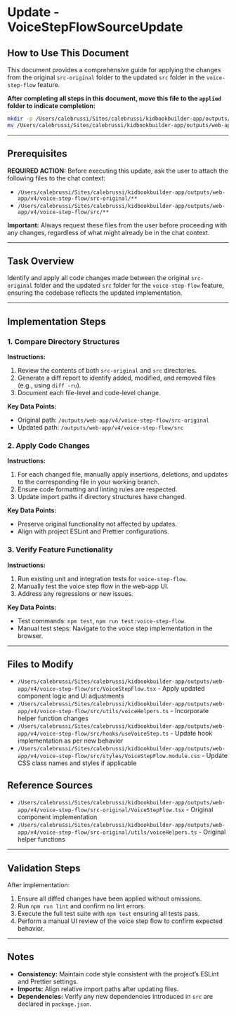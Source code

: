 # Update - VoiceStepFlowSourceUpdate

## How to Use This Document
This document provides a comprehensive guide for applying the changes from the original `src-original` folder to the updated `src` folder in the `voice-step-flow` feature.

**After completing all steps in this document, move this file to the `applied` folder to indicate completion:**

```bash
mkdir -p /Users/calebrussi/Sites/calebrussi/kidbookbuilder-app/outputs/web-app/v4/updatePrompts/applied
mv /Users/calebrussi/Sites/calebrussi/kidbookbuilder-app/outputs/web-app/v4/updatePrompts/update-VoiceStepFlowSourceUpdate.md /Users/calebrussi/Sites/calebrussi/kidbookbuilder-app/outputs/web-app/v4/updatePrompts/applied/
```

---

## Prerequisites

**REQUIRED ACTION:** Before executing this update, ask the user to attach the following files to the chat context:

- `/Users/calebrussi/Sites/calebrussi/kidbookbuilder-app/outputs/web-app/v4/voice-step-flow/src-original/**`
- `/Users/calebrussi/Sites/calebrussi/kidbookbuilder-app/outputs/web-app/v4/voice-step-flow/src/**`

**Important:** Always request these files from the user before proceeding with any changes, regardless of what might already be in the chat context.

---

## Task Overview

Identify and apply all code changes made between the original `src-original` folder and the updated `src` folder for the `voice-step-flow` feature, ensuring the codebase reflects the updated implementation.

---

## Implementation Steps

### 1. Compare Directory Structures

**Instructions:**

1. Review the contents of both `src-original` and `src` directories.
2. Generate a diff report to identify added, modified, and removed files (e.g., using `diff -ru`).
3. Document each file-level and code-level change.

**Key Data Points:**

- Original path: `/outputs/web-app/v4/voice-step-flow/src-original`
- Updated path: `/outputs/web-app/v4/voice-step-flow/src`

### 2. Apply Code Changes

**Instructions:**

1. For each changed file, manually apply insertions, deletions, and updates to the corresponding file in your working branch.
2. Ensure code formatting and linting rules are respected.
3. Update import paths if directory structures have changed.

**Key Data Points:**

- Preserve original functionality not affected by updates.
- Align with project ESLint and Prettier configurations.

### 3. Verify Feature Functionality

**Instructions:**

1. Run existing unit and integration tests for `voice-step-flow`.
2. Manually test the voice step flow in the web-app UI.
3. Address any regressions or new issues.

**Key Data Points:**

- Test commands: `npm test`, `npm run test:voice-step-flow`.
- Manual test steps: Navigate to the voice step implementation in the browser.

---

## Files to Modify

- `/Users/calebrussi/Sites/calebrussi/kidbookbuilder-app/outputs/web-app/v4/voice-step-flow/src/VoiceStepFlow.tsx` - Apply updated component logic and UI adjustments
- `/Users/calebrussi/Sites/calebrussi/kidbookbuilder-app/outputs/web-app/v4/voice-step-flow/src/utils/voiceHelpers.ts` - Incorporate helper function changes
- `/Users/calebrussi/Sites/calebrussi/kidbookbuilder-app/outputs/web-app/v4/voice-step-flow/src/hooks/useVoiceStep.ts` - Update hook implementation as per new behavior
- `/Users/calebrussi/Sites/calebrussi/kidbookbuilder-app/outputs/web-app/v4/voice-step-flow/src/styles/VoiceStepFlow.module.css` - Update CSS class names and styles if applicable

## Reference Sources

- `/Users/calebrussi/Sites/calebrussi/kidbookbuilder-app/outputs/web-app/v4/voice-step-flow/src-original/VoiceStepFlow.tsx` - Original component implementation
- `/Users/calebrussi/Sites/calebrussi/kidbookbuilder-app/outputs/web-app/v4/voice-step-flow/src-original/utils/voiceHelpers.ts` - Original helper functions

---

## Validation Steps

After implementation:

1. Ensure all diffed changes have been applied without omissions.
2. Run `npm run lint` and confirm no lint errors.
3. Execute the full test suite with `npm test` ensuring all tests pass.
4. Perform a manual UI review of the voice step flow to confirm expected behavior.

---

## Notes

- **Consistency:** Maintain code style consistent with the project’s ESLint and Prettier settings.
- **Imports:** Align relative import paths after updating files.
- **Dependencies:** Verify any new dependencies introduced in `src` are declared in `package.json`.
